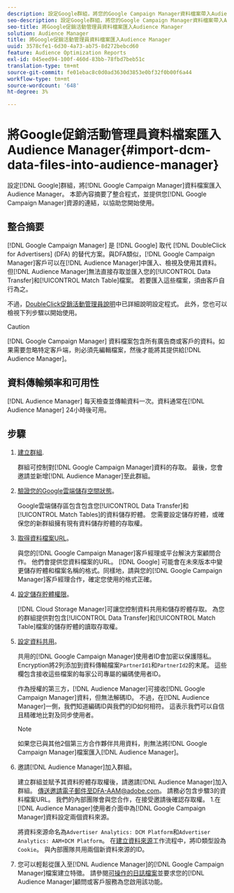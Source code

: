 ```yaml
---
description: 設定Google群組，將您的Google Campaign Manager資料檔案帶入Audience Manager。 本節的內容會摘要整合程式，並提供您Google Campaign Manager資源的連結，以協助您開始使用。
seo-description: 設定Google群組，將您的Google Campaign Manager資料檔案帶入Audience Manager。 本節的內容會摘要整合程式，並提供您Google Campaign Manager資源的連結，以協助您開始使用。
seo-title: 將Google促銷活動管理員資料檔案匯入Audience Manager
solution: Audience Manager
title: 將Google促銷活動管理員資料檔案匯入Audience Manager
uuid: 3578cfe1-6d30-4a73-ab75-8d272bebcd60
feature: Audience Optimization Reports
exl-id: 045eed94-100f-460d-83bb-78fbd7beb51c
translation-type: tm+mt
source-git-commit: fe01ebac8c0d0ad3630d3853e0bf32f0b00f6a44
workflow-type: tm+mt
source-wordcount: '648'
ht-degree: 3%

---
```


# 將Google促銷活動管理員資料檔案匯入Audience Manager{#import-dcm-data-files-into-audience-manager}

設定[!DNL Google]群組，將[!DNL Google Campaign Manager]資料檔案匯入Audience Manager。 本節內容摘要了整合程式，並提供您[!DNL Google Campaign Manager]資源的連結，以協助您開始使用。

## 整合摘要

[!DNL Google Campaign Manager] 是 [!DNL Google] 取代 [!DNL DoubleClick for Advertisers] (DFA) 的替代方案。與DFA類似，[!DNL Google Campaign Manager]客戶可以在[!DNL Audience Manager]中匯入、檢視及使用其資料。 但[!DNL Audience Manager]無法直接存取並匯入您的[!UICONTROL Data Transfer]和[!UICONTROL Match Table]檔案。 若要匯入這些檔案，須由客戶自行為之。

不過，[DoubleClick促銷活動管理員說明](https://support.google.com/dcm/partner/answer/2941575?hl=en&amp;ref_topic=6107456)中已詳細說明設定程式。 此外，您也可以檢視下列步驟以開始使用。

>[!CAUTION]
>
>[!DNL Google Campaign Manager] 資料檔案包含所有廣告商或客戶的資料。如果需要忽略特定客戶端，則必須先編輯檔案，然後才能將其提供給[!DNL Audience Manager]。

## 資料傳輸頻率和可用性

[!DNL Audience Manager] 每天檢查並傳輸資料一次。資料通常在[!DNL Audience Manager] 24小時後可用。

## 步驟

1. [建立群組](https://support.google.com/dcm/partner/answer/3370419?hl=en&amp;ref_topic=6107456).

   群組可控制對[!DNL Google Campaign Manager]資料的存取。 最後，您會邀請並新增[!DNL Audience Manager]至此群組。

1. [驗證您的Google雲端儲存空間狀態](https://support.google.com/dcm/partner/answer/3370481?hl=en&amp;ref_topic=6107456)。

   Google雲端儲存區包含包含您[!UICONTROL Data Transfer]和[!UICONTROL Match Tables]的資料儲存貯體。 您需要設定儲存貯體，或確保您的新群組擁有現有資料儲存貯體的存取權。

1. [取得資料檔案URL](https://support.google.com/dcm/partner/answer/3370482?hl=en&amp;ref_topic=6107456)。

   與您的[!DNL Google Campaign Manager]客戶經理或平台解決方案顧問合作。 他們會提供您資料檔案的URL。 [!DNL Google] 可能會在未來版本中變更儲存貯體和檔案名稱的格式。同樣地，請與您的[!DNL Google Campaign Manager]客戶經理合作，確定您使用的格式正確。

1. [設定儲存貯體權限](https://cloud.google.com/storage/docs/cloud-console?csw=1#_bucketpermission)。

   [!DNL Cloud Storage Manager]可讓您控制資料共用和儲存貯體存取。 為您的群組提供對包含[!UICONTROL Data Transfer]和[!UICONTROL Match Table]檔案的儲存貯體的讀取存取權。

1. [設定資料共用](https://support.google.com/dcm/partner/answer/6206106?hl=en)。

   共用的[!DNL Google Campaign Manager]使用者ID會加密以保護隱私。 Encryption將2列添加到資料傳輸檔案`PartnerId1`和`PartnerId2`的末尾。 這些欄包含接收這些檔案的每家公司專屬的編碼使用者ID。

   作為授權的第三方，[!DNL Audience Manager]可接收[!DNL Google Campaign Manager]資料，但無法解碼ID。 不過，在[!DNL Audience Manager]一側，我們知道編碼ID與我們的ID如何相符。 這表示我們可以自信且精確地比對及同步使用者。

   >[!NOTE]
   >如果您已與其他2個第三方合作夥伴共用資料，則無法將[!DNL Google Campaign Manager]檔案匯入[!DNL Audience Manager]。

1. 邀請[!DNL Audience Manager]加入群組。

   建立群組並賦予其資料貯體存取權後，請邀請[!DNL Audience Manager]加入群組。 傳送邀請電子郵件至DFA-AAM@adobe.com。 請務必包含步驟3的資料檔案URL。 我們的內部團隊會與您合作，在接受邀請後確認存取權。 1.在[!DNL Audience Manager]使用者介面中為[!DNL Google Campaign Manager]資料設定兩個資料來源。

   將資料來源命名為`Advertiser Analytics: DCM Platform`和`Advertiser Analytics: AAM+DCM Platform`。 在[建立資料來源](../../../features/manage-datasources.md#create-data-source)工作流程中，將ID類型設為`Cookie`。 與內部團隊共用兩個新資料來源的ID。

1. 您可以輕鬆從匯入至[!DNL Audience Manager]的[!DNL Google Campaign Manager]檔案建立特徵。 請參閱[可操作的日誌檔案](../../../integration/media-data-integration/actionable-log-files.md)並要求您的[!DNL Audience Manager]顧問或客戶服務為您啟用該功能。
